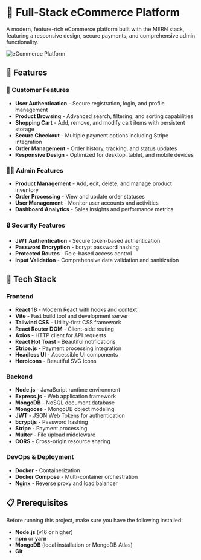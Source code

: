 # 🛒 Full-Stack eCommerce Platform

A modern, feature-rich eCommerce platform built with the MERN stack, featuring a responsive design, secure payments, and comprehensive admin functionality.

![eCommerce Platform](https://images.unsplash.com/photo-1556742049-0cfed4f6a45d?w=800&h=400&fit=crop)

## 🌟 Features

### 🎯 Customer Features
- **User Authentication** - Secure registration, login, and profile management
- **Product Browsing** - Advanced search, filtering, and sorting capabilities
- **Shopping Cart** - Add, remove, and modify cart items with persistent storage
- **Secure Checkout** - Multiple payment options including Stripe integration
- **Order Management** - Order history, tracking, and status updates
- **Responsive Design** - Optimized for desktop, tablet, and mobile devices

### 👨‍💼 Admin Features
- **Product Management** - Add, edit, delete, and manage product inventory
- **Order Processing** - View and update order statuses
- **User Management** - Monitor user accounts and activities
- **Dashboard Analytics** - Sales insights and performance metrics

### 🔒 Security Features
- **JWT Authentication** - Secure token-based authentication
- **Password Encryption** - bcrypt password hashing
- **Protected Routes** - Role-based access control
- **Input Validation** - Comprehensive data validation and sanitization

## 🚀 Tech Stack

### Frontend
- **React 18** - Modern React with hooks and context
- **Vite** - Fast build tool and development server
- **Tailwind CSS** - Utility-first CSS framework
- **React Router DOM** - Client-side routing
- **Axios** - HTTP client for API requests
- **React Hot Toast** - Beautiful notifications
- **Stripe.js** - Payment processing integration
- **Headless UI** - Accessible UI components
- **Heroicons** - Beautiful SVG icons

### Backend
- **Node.js** - JavaScript runtime environment
- **Express.js** - Web application framework
- **MongoDB** - NoSQL document database
- **Mongoose** - MongoDB object modeling
- **JWT** - JSON Web Tokens for authentication
- **bcryptjs** - Password hashing
- **Stripe** - Payment processing
- **Multer** - File upload middleware
- **CORS** - Cross-origin resource sharing

### DevOps & Deployment
- **Docker** - Containerization
- **Docker Compose** - Multi-container orchestration
- **Nginx** - Reverse proxy and load balancer

## 📋 Prerequisites

Before running this project, make sure you have the following installed:

- **Node.js** (v16 or higher)
- **npm** or **yarn**
- **MongoDB** (local installation or MongoDB Atlas)
- **Git**
